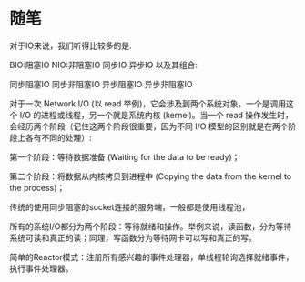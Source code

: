 # 随笔
对于IO来说，我们听得比较多的是:

BIO:阻塞IO
NIO:非阻塞IO
同步IO
异步IO
以及其组合:

同步阻塞IO
同步非阻塞IO
异步阻塞IO
异步非阻塞IO



对于一次 Network I/O (以 read 举例)，它会涉及到两个系统对象，一个是调用这个 I/O 的进程或线程，另一个就是系统内核 (kernel)。当一个 read 操作发生时，会经历两个阶段（记住这两个阶段很重要，因为不同 I/O 模型的区别就是在两个阶段上各有不同的处理）:

第一个阶段：等待数据准备 (Waiting for the data to be ready)；

第二个阶段：将数据从内核拷贝到进程中 (Copying the data from the kernel to the process)；


传统的使用同步阻塞的socket连接的服务端，一般都是使用线程池，

所有的系统I/O都分为两个阶段：等待就绪和操作。举例来说，读函数，分为等待系统可读和真正的读；同理，写函数分为等待网卡可以写和真正的写。



简单的Reactor模式：注册所有感兴趣的事件处理器，单线程轮询选择就绪事件，执行事件处理器。

